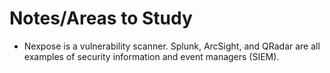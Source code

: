 Notes/Areas to Study
====================

- Nexpose is a vulnerability scanner. Splunk, ArcSight, and QRadar are all examples of security information and event managers (SIEM).

